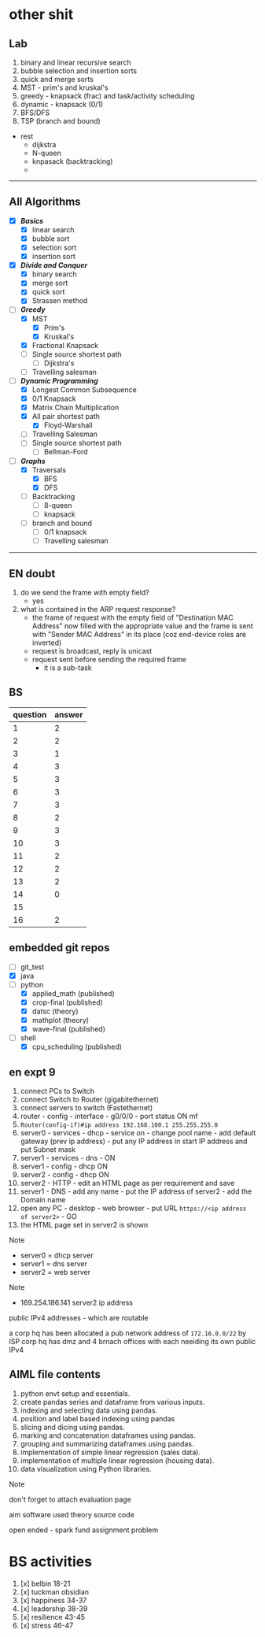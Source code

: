 # other shit
## Lab
1. binary and linear recursive search
2. bubble selection and insertion sorts
3. quick and merge sorts
4. MST - prim's and kruskal's
5. greedy - knapsack (frac) and task/activity scheduling
6. dynamic - knapsack (0/1)
7. BFS/DFS
8. TSP (branch and bound)

- rest
	- dijkstra
	- N-queen
	- knpasack (backtracking)
	- 
---
## All Algorithms
- [x] ***Basics***
	- [x] linear search
	- [x] bubble sort
	- [x] selection sort
	- [x] insertion sort
- [x] ***Divide and Conquer***
	- [x] binary search
	- [x] merge sort
	- [x] quick sort
	- [x] Strassen method 
- [ ] ***Greedy***
	- [x] MST
		- [x] Prim's
		- [x] Kruskal's
	- [x] Fractional Knapsack
	- [ ] Single source shortest path
		- [ ] Dijkstra's
	- [ ] Travelling salesman
- [ ] ***Dynamic Programming***
	- [x] Longest Common Subsequence
	- [x] 0/1 Knapsack
	- [x] Matrix Chain Multiplication
	- [x] All pair shortest path
		- [x] Floyd-Warshall	
	- [ ] Travelling Salesman
	- [ ] Single source shortest path
		- [ ] Bellman-Ford
- [ ] ***Graphs***
	- [x] Traversals
		- [x] BFS
		- [x] DFS
	- [ ] Backtracking
		- [ ] 8-queen
		- [ ] knapsack
	- [ ] branch and bound
		- [ ] 0/1 knapsack
		- [ ] Travelling salesman

---
## EN doubt
1. do we send the frame with empty field?
	- yes
2. what is contained in the ARP request response?
	- the frame of request with the empty field of "Destination MAC Address" now filled with the appropriate value and the frame is sent with "Sender MAC Address" in its place (coz end-device roles are inverted)
	- request is broadcast, reply is unicast
	- request sent before sending the required frame
		- it is a sub-task

## BS
| question | answer |
| -------- | ------ |
| 1        | 2      |
| 2        | 2      |
| 3        | 1      |
| 4        | 3      |
| 5        | 3      |
| 6        | 3      |
| 7        | 3      |
| 8        | 2      |
| 9        | 3      |
| 10       | 3       |
| 11       |  2      |
| 12       |   2     |
| 13       |    2    |
| 14       |     0   |
| 15       |        |
| 16       |       2 |

## embedded git repos
- [ ] git_test
- [x] java
- [ ] python
	- [x] applied_math (published)
	- [x] crop-final (published)
	- [x] datsc (theory)
	- [x] mathplot (theory)
	- [x] wave-final (published)
- [ ] shell
	 - [x] cpu_scheduling (published)

## en expt 9
1. connect PCs to Switch
2. connect Switch to Router (gigabitethernet)
3. connect servers to switch (Fastethernet)
4. router - config - interface - g0/0/0 - port status ON mf
5. `Router(config-if)#ip address 192.168.100.1 255.255.255.0`
6. server0 - services - dhcp - service on - change pool name - add default gateway (prev ip address) - put any IP address in start IP address and put Subnet mask
7. server1 - services - dns - ON
8. server1 - config - dhcp ON
9. server2 - config - dhcp ON
10. server2 - HTTP - edit an HTML page as per requirement and save
11. server1 - DNS - add any name - put the IP address of server2 - add the Domain name
12. open any PC - desktop - web browser - put URL `https://<ip address of server2>` - GO
13. the HTML page set in server2 is shown

>[!NOTE]
>- server0 = dhcp server
>- server1 = dns server
>- server2 = web server

>[!NOTE]
>- 169.254.186.141 server2 ip address



public IPv4 addresses - which are routable

a corp hq has been allocated a pub network address of `172.16.0.0/22` by ISP
corp hq has dmz and 4 brnach offices with each neeiding its own public IPv4

## AIML file contents
1. python envt setup and essentials.
2. create pandas series and dataframe from various inputs.
3. indexing and selecting data using pandas.
4. position and label based indexing using pandas
5. slicing and dicing using pandas.
6. marking and concatenation dataframes using pandas.
7. grouping and summarizing dataframes using pandas.
8. implementation of simple linear regression (sales data).
9. implementation of multiple linear regression (housing data).
10. data visualization using Python libraries.

>[!NOTE]
>don't forget to attach evaluation page

aim
software used
theory
source code

open ended - spark fund assignment problem

# BS activities
1. [x] belbin 18-21
2. [x] tuckman obsidian
3. [x] happiness 34-37
4. [x] leadership 38-39
5. [x] resilience 43-45
6. [x] stress 46-47
